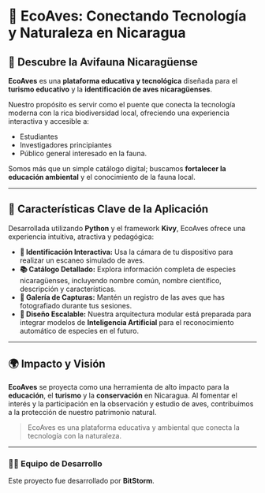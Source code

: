 # 💚 EcoAves: Conectando Tecnología y Naturaleza en Nicaragua

## 🌿 Descubre la Avifauna Nicaragüense

**EcoAves** es una **plataforma educativa y tecnológica** diseñada para el **turismo educativo** y la **identificación de aves nicaragüenses**.

Nuestro propósito es servir como el puente que conecta la tecnología moderna con la rica biodiversidad local, ofreciendo una experiencia interactiva y accesible a:
* Estudiantes
* Investigadores principiantes
* Público general interesado en la fauna.

Somos más que un simple catálogo digital; buscamos **fortalecer la educación ambiental** y el conocimiento de la fauna local.

---

## 📱 Características Clave de la Aplicación

Desarrollada utilizando **Python** y el framework **Kivy**, EcoAves ofrece una experiencia intuitiva, atractiva y pedagógica:

* **🦅 Identificación Interactiva:** Usa la cámara de tu dispositivo para realizar un escaneo simulado de aves.
* **📚 Catálogo Detallado:** Explora información completa de especies nicaragüenses, incluyendo nombre común, nombre científico, descripción y características.
* **📸 Galería de Capturas:** Mantén un registro de las aves que has fotografiado durante tus sesiones.
* **🔭 Diseño Escalable:** Nuestra arquitectura modular está preparada para integrar modelos de **Inteligencia Artificial** para el reconocimiento automático de especies en el futuro.

---

## 🌍 Impacto y Visión

**EcoAves** se proyecta como una herramienta de alto impacto para la **educación**, el **turismo** y la **conservación** en Nicaragua. Al fomentar el interés y la participación en la observación y estudio de aves, contribuimos a la protección de nuestro patrimonio natural.

> EcoAves es una plataforma educativa y ambiental que conecta la tecnología con la naturaleza.

---

### 👨‍💻 Equipo de Desarrollo

Este proyecto fue desarrollado por **BitStorm**.
